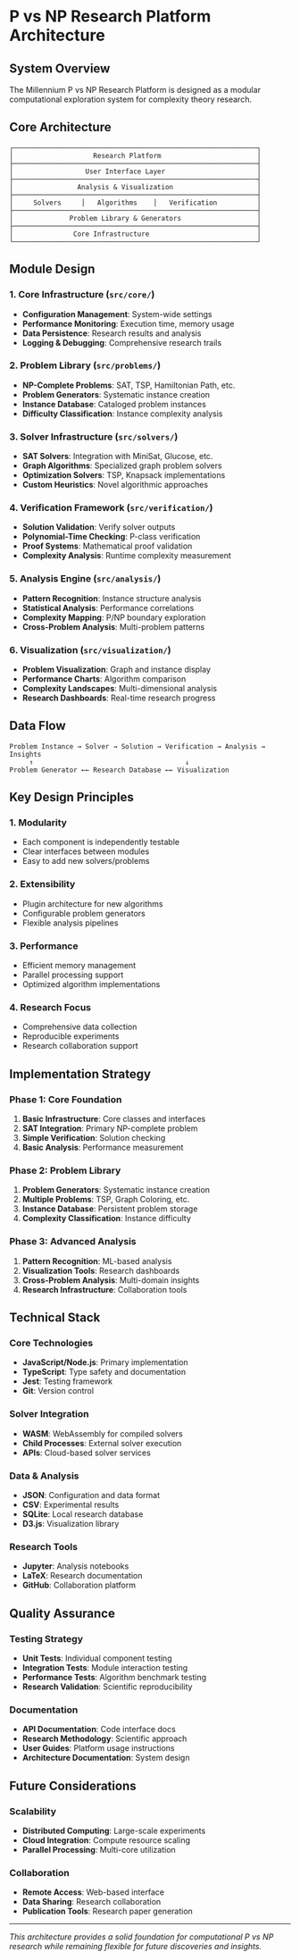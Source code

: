 # P vs NP Research Platform Architecture

## System Overview

The Millennium P vs NP Research Platform is designed as a modular computational exploration system for complexity theory research.

## Core Architecture

```
┌─────────────────────────────────────────────────────────────┐
│                    Research Platform                        │
├─────────────────────────────────────────────────────────────┤
│                  User Interface Layer                       │
├─────────────────────────────────────────────────────────────┤
│                Analysis & Visualization                     │
├─────────────────────────────────────────────────────────────┤
│     Solvers     │   Algorithms    │   Verification          │
├─────────────────────────────────────────────────────────────┤
│              Problem Library & Generators                   │
├─────────────────────────────────────────────────────────────┤
│               Core Infrastructure                           │
└─────────────────────────────────────────────────────────────┘
```

## Module Design

### 1. Core Infrastructure (`src/core/`)
- **Configuration Management**: System-wide settings
- **Performance Monitoring**: Execution time, memory usage
- **Data Persistence**: Research results and analysis
- **Logging & Debugging**: Comprehensive research trails

### 2. Problem Library (`src/problems/`)
- **NP-Complete Problems**: SAT, TSP, Hamiltonian Path, etc.
- **Problem Generators**: Systematic instance creation
- **Instance Database**: Cataloged problem instances
- **Difficulty Classification**: Instance complexity analysis

### 3. Solver Infrastructure (`src/solvers/`)
- **SAT Solvers**: Integration with MiniSat, Glucose, etc.
- **Graph Algorithms**: Specialized graph problem solvers
- **Optimization Solvers**: TSP, Knapsack implementations
- **Custom Heuristics**: Novel algorithmic approaches

### 4. Verification Framework (`src/verification/`)
- **Solution Validation**: Verify solver outputs
- **Polynomial-Time Checking**: P-class verification
- **Proof Systems**: Mathematical proof validation
- **Complexity Analysis**: Runtime complexity measurement

### 5. Analysis Engine (`src/analysis/`)
- **Pattern Recognition**: Instance structure analysis
- **Statistical Analysis**: Performance correlations
- **Complexity Mapping**: P/NP boundary exploration
- **Cross-Problem Analysis**: Multi-problem patterns

### 6. Visualization (`src/visualization/`)
- **Problem Visualization**: Graph and instance display
- **Performance Charts**: Algorithm comparison
- **Complexity Landscapes**: Multi-dimensional analysis
- **Research Dashboards**: Real-time research progress

## Data Flow

```
Problem Instance → Solver → Solution → Verification → Analysis → Insights
     ↑                                      ↓
Problem Generator ←← Research Database ←← Visualization
```

## Key Design Principles

### 1. Modularity
- Each component is independently testable
- Clear interfaces between modules
- Easy to add new solvers/problems

### 2. Extensibility
- Plugin architecture for new algorithms
- Configurable problem generators
- Flexible analysis pipelines

### 3. Performance
- Efficient memory management
- Parallel processing support
- Optimized algorithm implementations

### 4. Research Focus
- Comprehensive data collection
- Reproducible experiments
- Research collaboration support

## Implementation Strategy

### Phase 1: Core Foundation
1. **Basic Infrastructure**: Core classes and interfaces
2. **SAT Integration**: Primary NP-complete problem
3. **Simple Verification**: Solution checking
4. **Basic Analysis**: Performance measurement

### Phase 2: Problem Library
1. **Problem Generators**: Systematic instance creation
2. **Multiple Problems**: TSP, Graph Coloring, etc.
3. **Instance Database**: Persistent problem storage
4. **Complexity Classification**: Instance difficulty

### Phase 3: Advanced Analysis
1. **Pattern Recognition**: ML-based analysis
2. **Visualization Tools**: Research dashboards
3. **Cross-Problem Analysis**: Multi-domain insights
4. **Research Infrastructure**: Collaboration tools

## Technical Stack

### Core Technologies
- **JavaScript/Node.js**: Primary implementation
- **TypeScript**: Type safety and documentation
- **Jest**: Testing framework
- **Git**: Version control

### Solver Integration
- **WASM**: WebAssembly for compiled solvers
- **Child Processes**: External solver execution
- **APIs**: Cloud-based solver services

### Data & Analysis
- **JSON**: Configuration and data format
- **CSV**: Experimental results
- **SQLite**: Local research database
- **D3.js**: Visualization library

### Research Tools
- **Jupyter**: Analysis notebooks
- **LaTeX**: Research documentation
- **GitHub**: Collaboration platform

## Quality Assurance

### Testing Strategy
- **Unit Tests**: Individual component testing
- **Integration Tests**: Module interaction testing
- **Performance Tests**: Algorithm benchmark testing
- **Research Validation**: Scientific reproducibility

### Documentation
- **API Documentation**: Code interface docs
- **Research Methodology**: Scientific approach
- **User Guides**: Platform usage instructions
- **Architecture Documentation**: System design

## Future Considerations

### Scalability
- **Distributed Computing**: Large-scale experiments
- **Cloud Integration**: Compute resource scaling
- **Parallel Processing**: Multi-core utilization

### Collaboration
- **Remote Access**: Web-based interface
- **Data Sharing**: Research collaboration
- **Publication Tools**: Research paper generation

---

*This architecture provides a solid foundation for computational P vs NP research while remaining flexible for future discoveries and insights.*
